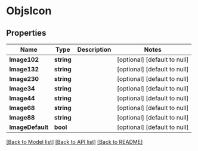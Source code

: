 # ObjsIcon

## Properties
Name | Type | Description | Notes
------------ | ------------- | ------------- | -------------
**Image102** | **string** |  | [optional] [default to null]
**Image132** | **string** |  | [optional] [default to null]
**Image230** | **string** |  | [optional] [default to null]
**Image34** | **string** |  | [optional] [default to null]
**Image44** | **string** |  | [optional] [default to null]
**Image68** | **string** |  | [optional] [default to null]
**Image88** | **string** |  | [optional] [default to null]
**ImageDefault** | **bool** |  | [optional] [default to null]

[[Back to Model list]](../README.md#documentation-for-models) [[Back to API list]](../README.md#documentation-for-api-endpoints) [[Back to README]](../README.md)


